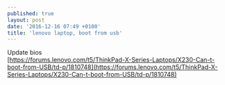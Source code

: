 ```yaml
---
published: true
layout: post
date: '2016-12-16 07:49 +0100'
title: 'lenovo laptop, boot from usb'
---
```

Update bios  
[https://forums.lenovo.com/t5/ThinkPad-X-Series-Laptops/X230-Can-t-boot-from-USB/td-p/1810748](https://forums.lenovo.com/t5/ThinkPad-X-Series-Laptops/X230-Can-t-boot-from-USB/td-p/1810748)  



